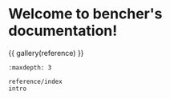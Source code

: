 # Welcome to bencher's documentation!

{{ gallery(reference) }}

```{toctree}
:maxdepth: 3

reference/index
intro
```
